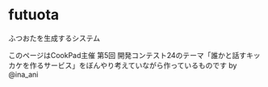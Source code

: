 futuota
=======

ふつおたを生成するシステム

このページはCookPad主催 第5回 開発コンテスト24のテーマ「誰かと話すキッカケを作るサービス」をぼんやり考えていながら作っているものです
by @ina_ani
